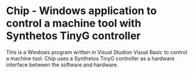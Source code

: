 # Chip - Windows application to control a machine tool with Synthetos TinyG controller
This is a Windows program written in Visual Studion Visual Basic to control a machine tool.
Chip uses a Synthetos TinyG controller as a hardware interface between the software and hardware.
